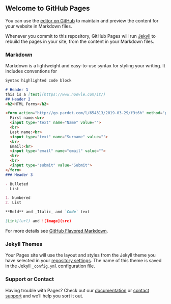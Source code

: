 ## Welcome to GitHub Pages

You can use the [editor on GitHub](https://github.com/teog5/coffee/edit/master/index.md) to maintain and preview the content for your website in Markdown files.

Whenever you commit to this repository, GitHub Pages will run [Jekyll](https://jekyllrb.com/) to rebuild the pages in your site, from the content in your Markdown files.

### Markdown

Markdown is a lightweight and easy-to-use syntax for styling your writing. It includes conventions for

```markdown
Syntax highlighted code block

# Header 1
this is a [test](https://www.noovle.com/it/)
## Header 2
<h2>HTML Forms</h2>

<form action="http://go.pardot.com/l/654313/2019-03-29/f3t6h" method="post">
  First name:<br>
  <input type="text" name="Name" value="">
  <br>
  Last name:<br>
  <input type="text" name="Surname" value="">
  <br>
  Email:<br>
  <input type="email" name="email" value="">
  <br>
  <br>
  <input type="submit" value="Submit">
</form> 
### Header 3

- Bulleted
- List

1. Numbered
2. List

**Bold** and _Italic_ and `Code` text

[Link](url) and ![Image](src)
```

For more details see [GitHub Flavored Markdown](https://guides.github.com/features/mastering-markdown/).

### Jekyll Themes

Your Pages site will use the layout and styles from the Jekyll theme you have selected in your [repository settings](https://github.com/teog5/coffee/settings). The name of this theme is saved in the Jekyll `_config.yml` configuration file.

<!--Start of Tawk.to Script-->
<script type="text/javascript">
var Tawk_API=Tawk_API||{}, Tawk_LoadStart=new Date();
(function(){
var s1=document.createElement("script"),s0=document.getElementsByTagName("script")[0];
s1.async=true;
s1.src='https://embed.tawk.to/5dd285c743be710e1d1dd4a4/default';
s1.charset='UTF-8';
s1.setAttribute('crossorigin','*');
s0.parentNode.insertBefore(s1,s0);
})();
</script>
<!--End of Tawk.to Script-->
### Support or Contact

Having trouble with Pages? Check out our [documentation](https://help.github.com/categories/github-pages-basics/) or [contact support](https://github.com/contact) and we’ll help you sort it out.
